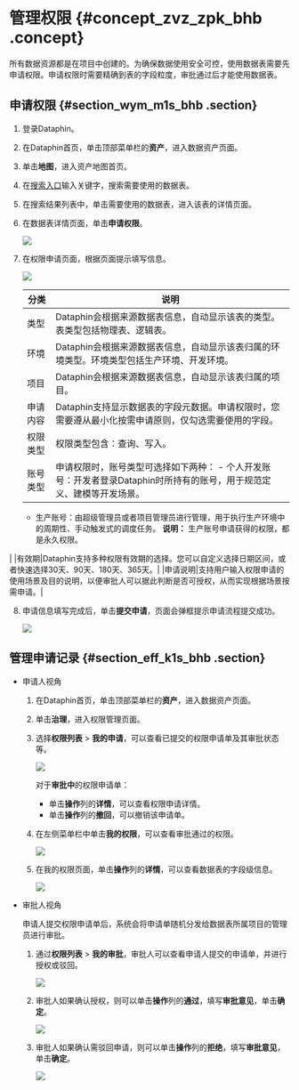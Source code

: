 # 管理权限 {#concept_zvz_zpk_bhb .concept}

所有数据资源都是在项目中创建的。为确保数据使用安全可控，使用数据表需要先申请权限。申请权限时需要精确到表的字段粒度，审批通过后才能使用数据表。

## 申请权限 {#section_wym_m1s_bhb .section}

1.  登录Dataphin。
2.  在Dataphin首页，单击顶部菜单栏的**资产**，进入数据资产页面。
3.  单击**地图**，进入资产地图首页。
4.  在[搜索入口](intl.zh-CN/用户指南/数据资产/地图/资产地图.md#section_ugs_lfq_bhb)输入关键字，搜索需要使用的数据表。
5.  在搜索结果列表中，单击需要使用的数据表，进入该表的详情页面。
6.  在数据表详情页面，单击**申请权限**。

    ![](http://static-aliyun-doc.oss-cn-hangzhou.aliyuncs.com/assets/img/136677/156291419040742_zh-CN.png)

7.  在权限申请页面，根据页面提示填写信息。

    ![](http://static-aliyun-doc.oss-cn-hangzhou.aliyuncs.com/assets/img/136677/156291419040743_zh-CN.png)

    |分类|说明|
    |--|--|
    |类型|Dataphin会根据来源数据表信息，自动显示该表的类型。表类型包括物理表、逻辑表。|
    |环境|Dataphin会根据来源数据表信息，自动显示该表归属的环境类型。环境类型包括生产环境、开发环境。|
    |项目|Dataphin会根据来源数据表信息，自动显示该表归属的项目。|
    |申请内容|Dataphin支持显示数据表的字段元数据。申请权限时，您需要遵从最小化按需申请原则，仅勾选需要使用的字段。|
    |权限类型|权限类型包含：查询、写入。|
    |账号类型|申请权限时，账号类型可选择如下两种：     -   个人开发账号：开发者登录Dataphin时所持有的账号，用于规范定义、建模等开发场景。
    -   生产账号：由超级管理员或者项目管理员进行管理，用于执行生产环境中的周期性、手动触发式的调度任务。
 **说明：** 生产账号申请获得的权限，都是永久权限。

 |
    |有效期|Dataphin支持多种权限有效期的选择。您可以自定义选择日期区间，或者快速选择30天、90天、180天、365天。|
    |申请说明|支持用户输入权限申请的使用场景及目的说明，以便审批人可以据此判断是否可授权，从而实现根据场景按需申请。|

8.  申请信息填写完成后，单击**提交申请**，页面会弹框提示申请流程提交成功。

    ![](http://static-aliyun-doc.oss-cn-hangzhou.aliyuncs.com/assets/img/136677/156291419040744_zh-CN.png)


## 管理申请记录 {#section_eff_k1s_bhb .section}

-   申请人视角
    1.  在Dataphin首页，单击顶部菜单栏的**资产**，进入数据资产页面。
    2.  单击**治理**，进入权限管理页面。
    3.  选择**权限列表** \> **我的申请**，可以查看已提交的权限申请单及其审批状态等。

        ![](http://static-aliyun-doc.oss-cn-hangzhou.aliyuncs.com/assets/img/136677/156291419040745_zh-CN.png)

        对于**审批中**的权限申请单：

        -   单击**操作**列的**详情**，可以查看权限申请详情。
        -   单击**操作**列的**撤回**，可以撤销该申请单。
    4.  在左侧菜单栏中单击**我的权限**，可以查看审批通过的权限。

        ![](http://static-aliyun-doc.oss-cn-hangzhou.aliyuncs.com/assets/img/136677/156291419040748_zh-CN.png)

    5.  在我的权限页面，单击**操作**列的**详情**，可以查看数据表的字段级信息。

        ![](http://static-aliyun-doc.oss-cn-hangzhou.aliyuncs.com/assets/img/136677/156291419140749_zh-CN.png)

-   审批人视角

    申请人提交权限申请单后，系统会将申请单随机分发给数据表所属项目的管理员进行审批。

    1.  通过**权限列表** \> **我的审批**，审批人可以查看申请人提交的申请单，并进行授权或驳回。

        ![](http://static-aliyun-doc.oss-cn-hangzhou.aliyuncs.com/assets/img/136677/156291419140751_zh-CN.png)

    2.  审批人如果确认授权，则可以单击**操作**列的**通过**，填写**审批意见**，单击**确定**。

        ![](http://static-aliyun-doc.oss-cn-hangzhou.aliyuncs.com/assets/img/136677/156291419140754_zh-CN.png)

    3.  审批人如果确认需驳回申请，则可以单击**操作**列的**拒绝**，填写**审批意见**，单击**确定**。

        ![](http://static-aliyun-doc.oss-cn-hangzhou.aliyuncs.com/assets/img/136677/156291419140755_zh-CN.png)


